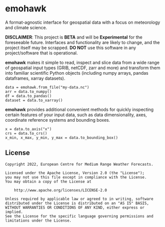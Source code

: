 # emohawk

A format-agnostic interface for geospatial data with a focus on meteorology and
climate science.

**DISCLAIMER**:
This project is **BETA** and will be **Experimental** for the foreseeable future.
Interfaces and functionality are likely to change, and the project itself may be scrapped.
**DO NOT** use this software in any project/software that is operational.

**emohawk** makes it simple to read, inspect and slice data from a wide range of
geospatial input types (GRIB, netCDF, zarr and more) and transform them into
familiar scientific Python objects (including numpy arrays, pandas dataframes,
xarray datasets).

```
data = emohawk.from_file("my-data.nc")
arr = data.to_numpy()
df = data.to_pandas()
dataset = data.to_xarray()
```

**emohawk** provides additional convenient methods for quickly inspecting certain
features of your input data, such as data dimensionality, axes, coordinate
reference systems and bounding boxes.

```
x = data.to_axis("x")
crs = data.to_crs()
x_min, x_max, y_min, y_max = data.to_bounding_box()
```

## License

```
Copyright 2022, European Centre for Medium Range Weather Forecasts.

Licensed under the Apache License, Version 2.0 (the "License");
you may not use this file except in compliance with the License.
You may obtain a copy of the License at

    http://www.apache.org/licenses/LICENSE-2.0

Unless required by applicable law or agreed to in writing, software
distributed under the License is distributed on an "AS IS" BASIS,
WITHOUT WARRANTIES OR CONDITIONS OF ANY KIND, either express or implied.
See the License for the specific language governing permissions and
limitations under the License.
```

